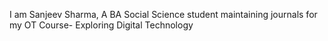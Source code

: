 I am Sanjeev Sharma, A BA Social Science student maintaining journals for my OT Course- Exploring Digital Technology
